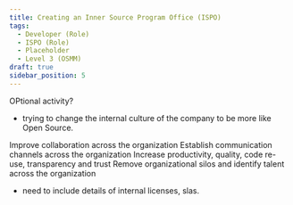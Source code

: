 ```yaml
---
title: Creating an Inner Source Program Office (ISPO)
tags: 
  - Developer (Role)
  - ISPO (Role)
  - Placeholder
  - Level 3 (OSMM)
draft: true
sidebar_position: 5
---
```


OPtional activity?

- trying to change the internal culture of the company to be more like Open Source.


Improve collaboration across the organization
Establish communication channels across the organization
Increase productivity, quality, code re-use, transparency and trust
Remove organizational silos and identify talent across the organization


- need to include details of internal licenses, slas.

